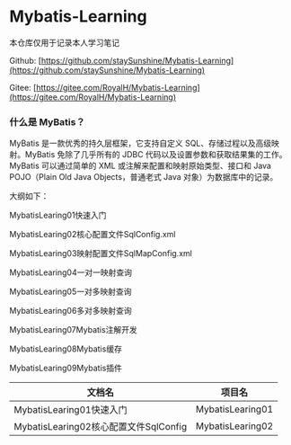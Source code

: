 # Mybatis-Learning
本仓库仅用于记录本人学习笔记

Github: [https://github.com/staySunshine/Mybatis-Learning](https://github.com/staySunshine/Mybatis-Learning)

Gitee:   [https://gitee.com/RoyalH/Mybatis-Learning](https://gitee.com/RoyalH/Mybatis-Learning)

### 什么是 MyBatis？

MyBatis 是一款优秀的持久层框架，它支持自定义 SQL、存储过程以及高级映射。MyBatis 免除了几乎所有的 JDBC 代码以及设置参数和获取结果集的工作。MyBatis 可以通过简单的 XML 或注解来配置和映射原始类型、接口和 Java POJO（Plain Old Java Objects，普通老式 Java 对象）为数据库中的记录。



大纲如下：

MybatisLearing01快速入门

MybatisLearing02核心配置文件SqlConfig.xml

MybatisLearing03映射配置文件SqlMapConfig.xml

MybatisLearing04一对一映射查询

MybatisLearing05一对多映射查询

MybatisLearing06多对多映射查询

MybatisLearing07Mybatis注解开发

MybatisLearing08Mybatis缓存

MybatisLearing09Mybatis插件

| 文档名                                | 项目名           |
| ------------------------------------- | ---------------- |
| MybatisLearing01快速入门              | MybatisLearing01 |
| MybatisLearing02核心配置文件SqlConfig | MybatisLearing02 |


